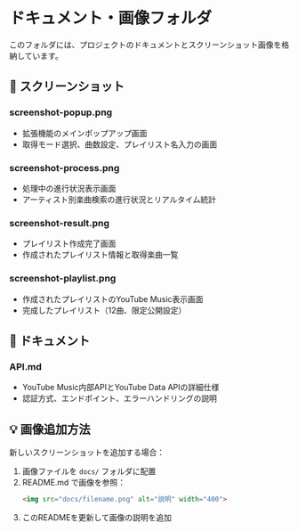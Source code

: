 # ドキュメント・画像フォルダ

このフォルダには、プロジェクトのドキュメントとスクリーンショット画像を格納しています。

## 📸 スクリーンショット

### screenshot-popup.png
- 拡張機能のメインポップアップ画面
- 取得モード選択、曲数設定、プレイリスト名入力の画面

### screenshot-process.png
- 処理中の進行状況表示画面
- アーティスト別楽曲検索の進行状況とリアルタイム統計

### screenshot-result.png
- プレイリスト作成完了画面
- 作成されたプレイリスト情報と取得楽曲一覧

### screenshot-playlist.png
- 作成されたプレイリストのYouTube Music表示画面
- 完成したプレイリスト（12曲、限定公開設定）

## 📝 ドキュメント

### API.md
- YouTube Music内部APIとYouTube Data APIの詳細仕様
- 認証方式、エンドポイント、エラーハンドリングの説明

## 💡 画像追加方法

新しいスクリーンショットを追加する場合：

1. 画像ファイルを `docs/` フォルダに配置
2. README.md で画像を参照：
   ```markdown
   <img src="docs/filename.png" alt="説明" width="400">
   ```
3. このREADMEを更新して画像の説明を追加